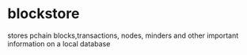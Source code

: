 # blockstore 
 stores pchain blocks,transactions, nodes, minders and other important information on a local database 



